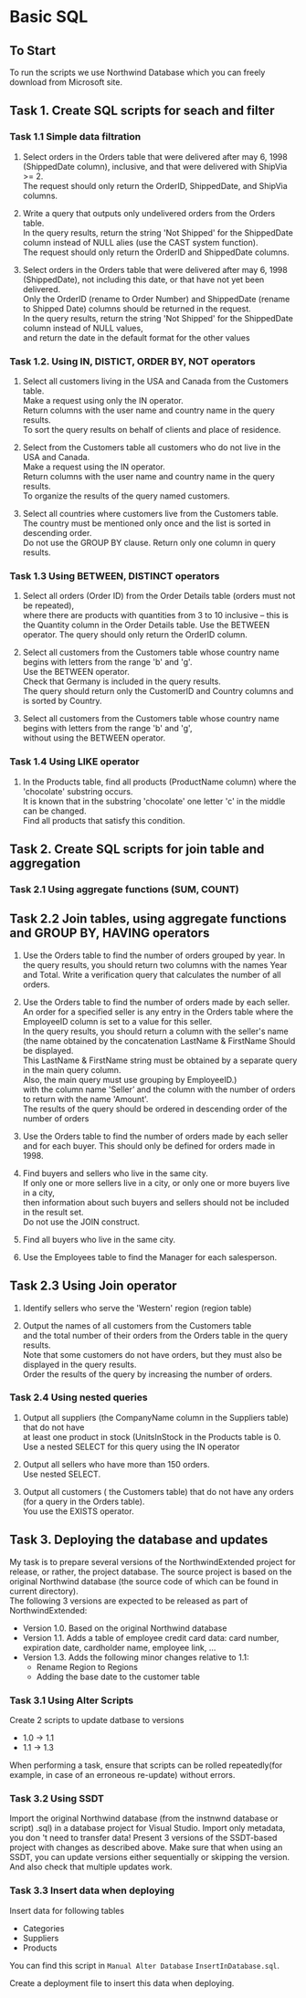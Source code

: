 # Basic SQL

## To Start
To run the scripts we use Northwind Database which you can freely download from Microsoft site.

## Task 1. Create SQL scripts for seach and filter

### Task 1.1 Simple data filtration
1. Select orders in the Orders table that were delivered after may 6, 1998 (ShippedDate column), inclusive, and that were delivered with ShipVia >= 2.  
The request should only return the OrderID, ShippedDate, and ShipVia columns.

2. Write a query that outputs only undelivered orders from the Orders table.  
In the query results, return the string 'Not Shipped' for the ShippedDate column instead of NULL alies (use the CAST system function).  
The request should only return the OrderID and ShippedDate columns.

3. Select orders in the Orders table that were delivered after may 6, 1998 (ShippedDate), not including this date, or that have not yet been delivered.  
Only the OrderID (rename to Order Number) and ShippedDate (rename to Shipped Date) columns should be returned in the request.  
In the query results, return the string 'Not Shipped' for the ShippedDate column instead of NULL values,  
and return the date in the default format for the other values

### Task 1.2. Using IN, DISTICT, ORDER BY, NOT operators

1. Select all customers living in the USA and Canada from the Customers table.   
Make a request using only the IN operator.  
Return columns with the user name and country name in the query results.  
To sort the query results on behalf of clients and place of residence.

2. Select from the Customers table all customers who do not live in the USA and Canada.  
Make a request using the IN operator.  
Return columns with the user name and country name in the query results.  
To organize the results of the query named customers.

3. Select all countries where customers live from the Customers table.  
The country must be mentioned only once and the list is sorted in descending order.  
Do not use the GROUP BY clause. Return only one column in query results.

### Task 1.3 Using BETWEEN, DISTINCT operators

1. Select all orders (Order ID) from the Order Details table (orders must not be repeated),  
where there are products with quantities from 3 to 10 inclusive – this is the Quantity column in the Order Details table. 
Use the BETWEEN operator. The query should only return the OrderID column.

2. Select all customers from the Customers table whose country name begins with letters from the range 'b' and 'g'.   
Use the BETWEEN operator.  
Check that Germany is included in the query results.  
The query should return only the CustomerID and Country columns and is sorted by Country.

3. Select all customers from the Customers table whose country name begins with letters from the range 'b' and 'g',  
without using the BETWEEN operator.

### Task 1.4 Using LIKE operator

1. In the Products table, find all products (ProductName column) where the 'chocolate' substring occurs.  
It is known that in the substring 'chocolate' one letter 'c' in the middle can be changed.  
Find all products that satisfy this condition.

## Task 2. Create SQL scripts for join table and aggregation

### Task 2.1 Using aggregate functions (SUM, COUNT)

## Task 2.2 Join tables, using aggregate functions and GROUP BY, HAVING operators

1. Use the Orders table to find the number of orders grouped by year. 
In the query results, you should return two columns with the names Year and Total. 
Write a verification query that calculates the number of all orders.

2. Use the Orders table to find the number of orders made by each seller. 
An order for a specified seller is any entry in the Orders table where the EmployeeID column is set to a value for this seller.  
In the query results, you should return a column with the seller's name  
(the name obtained by the concatenation LastName & FirstName Should be displayed.  
This LastName & FirstName string must be obtained by a separate query in the main query column.  
Also, the main query must use grouping by EmployeeID.)  
with the column name 'Seller’ and the column with the number of orders to return with the name 'Amount'.  
The results of the query should be ordered in descending order of the number of orders

3. Use the Orders table to find the number of orders made by each seller  
and for each buyer. This should only be defined for orders made in 1998.

4. Find buyers and sellers who live in the same city.  
If only one or more sellers live in a city, or only one or more buyers live in a city,  
then information about such buyers and sellers should not be included in the result set.  
Do not use the JOIN construct.

5. Find all buyers who live in the same city.

6. Use the Employees table to find the Manager for each salesperson.

## Task 2.3 Using Join operator

1. Identify sellers who serve the 'Western' region (region table)

2. Output the names of all customers from the Customers table  
and the total number of their orders from the Orders table in the query results.  
Note that some customers do not have orders, but they must also be displayed in the query results.  
Order the results of the query by increasing the number of orders.

### Task 2.4 Using nested queries

1. Output all suppliers (the CompanyName column in the Suppliers table) that do not have  
at least one product in stock (UnitsInStock in the Products table is 0.  
Use a nested SELECT for this query using the IN operator

2. Output all sellers who have more than 150 orders.  
Use nested SELECT.

3. Output all customers ( the Customers table) that do not have any orders  
(for a query in the Orders table).  
You use the EXISTS operator.

## Task 3. Deploying the database and updates

My task is to prepare several versions of the NorthwindExtended project for release, or rather, the project database. The source project is based on the original Northwind database (the source code of which can be found in current directory).  
The following 3 versions are expected to be released as part of NorthwindExtended:
* Version 1.0. Based on the original Northwind database
* Version 1.1. Adds a table of employee credit card data: card number, expiration date, cardholder name, employee link, …
* Version 1.3. Adds the following minor changes relative to 1.1:
    * Rename Region to Regions
    * Adding the base date to the customer table

### Task 3.1 Using Alter Scripts

Create 2 scripts to update datbase to versions
* 1.0 -> 1.1
* 1.1 -> 1.3

When performing a task, ensure that scripts can be rolled repeatedly(for example, in case of an erroneous re-update) without errors.

### Task 3.2 Using SSDT

Import the original Northwind database (from the instnwnd database or script) .sql) in a database project for Visual Studio. Import only metadata, you don 't need to transfer data!
Present 3 versions of the SSDT-based project with changes as described above. 
Make sure that when using an SSDT, you can update versions either sequentially or skipping the version. And also check that multiple updates work.

### Task 3.3 Insert data when deploying

Insert data for following tables
* Categories
* Suppliers
* Products

You can find this script in `Manual Alter Database` `InsertInDatabase.sql`.

Create a deployment file to insert this data when deploying.